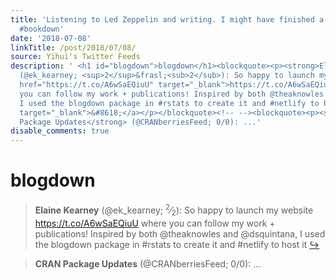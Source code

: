 ```yaml
---
title: 'Listening to Led Zeppelin and writing. I might have finished a chapter. Woo-hoo!
  #bookdown'
date: '2018-07-08'
linkTitle: /post/2018/07/08/
source: Yihui's Twitter Feeds
description: ' <h1 id="blogdown">blogdown</h1><blockquote><p><strong>Elaine Kearney</strong>
  (@ek_kearney; <sup>2</sup>&frasl;<sub>2</sub>): So happy to launch my website <a
  href="https://t.co/A6wSaEQiuU" target="_blank">https://t.co/A6wSaEQiuU</a> where
  you can follow my work + publications! Inspired by both @theaknowles and @dsquintana,
  I used the blogdown package in #rstats to create it and #netlify to host it <a href="https://twitter.com/xieyihui/status/1015762644362579970"
  target="_blank">&#8618;</a></p></blockquote><!-- --><blockquote><p><strong>CRAN
  Package Updates</strong> (@CRANberriesFeed; 0/0): ...'
disable_comments: true
---
```

 <h1 id="blogdown">blogdown</h1><blockquote><p><strong>Elaine Kearney</strong> (@ek_kearney; <sup>2</sup>&frasl;<sub>2</sub>): So happy to launch my website <a href="https://t.co/A6wSaEQiuU" target="_blank">https://t.co/A6wSaEQiuU</a> where you can follow my work + publications! Inspired by both @theaknowles and @dsquintana, I used the blogdown package in #rstats to create it and #netlify to host it <a href="https://twitter.com/xieyihui/status/1015762644362579970" target="_blank">&#8618;</a></p></blockquote><!-- --><blockquote><p><strong>CRAN Package Updates</strong> (@CRANberriesFeed; 0/0): ...
